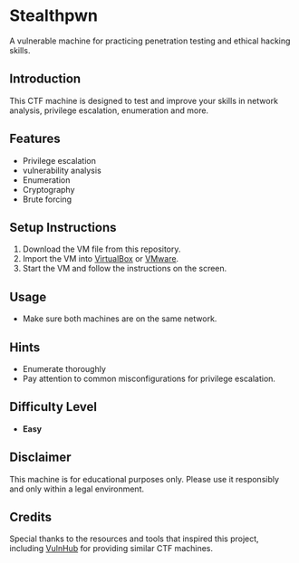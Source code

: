 # Stealthpwn

A vulnerable machine for practicing penetration testing and ethical hacking skills.

## Introduction

This CTF machine is designed to test and improve your skills in network analysis, privilege escalation, enumeration and more.

## Features

- Privilege escalation
- vulnerability analysis 
- Enumeration
- Cryptography
- Brute forcing

## Setup Instructions

1. Download the VM file from this repository.
2. Import the VM into [VirtualBox](https://www.virtualbox.org/) or [VMware](https://www.vmware.com/).
3. Start the VM and follow the instructions on the screen.

## Usage

- Make sure both machines are on the same network.

## Hints

- Enumerate thoroughly
- Pay attention to common misconfigurations for privilege escalation.

## Difficulty Level

- **Easy**

## Disclaimer

This machine is for educational purposes only. Please use it responsibly and only within a legal environment.

## Credits

Special thanks to the resources and tools that inspired this project, including [VulnHub](https://www.vulnhub.com/) for providing similar CTF machines.
